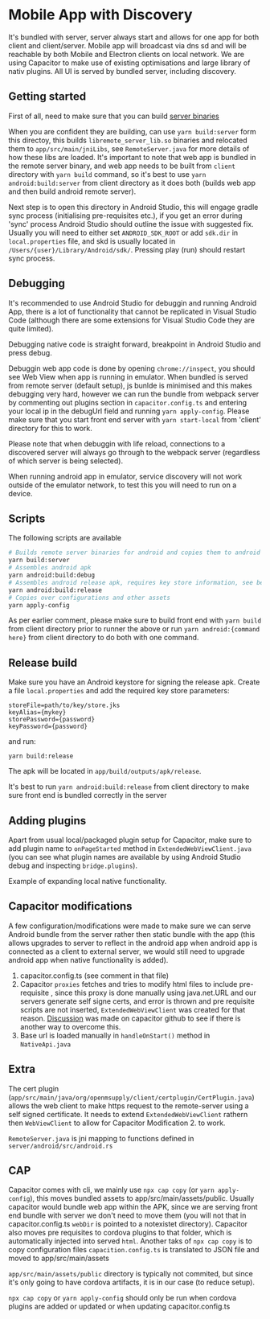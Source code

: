 # Mobile App with Discovery

It's bundled with server, server always start and allows for one app for both client and client/server. Mobile app will broadcast via dns sd and will be reachable by both Mobile and Electron clients on local network. We are using Capacitor to make use of existing optimisations and large library of nativ plugins. All UI is served by bundled server, including discovery.

## Getting started

First of all, need to make sure that you can build [server binaries](../../../server/android/README.md)

When you are confident they are building, can use `yarn build:server` form this directoy, this builds `libremote_server_lib.so` binaries and relocated them to `app/src/main/jniLibs`, see `RemoteServer.java` for more details of how these libs are loaded. It's important to note that web app is bundled in the remote server binary, and web app needs to be built from `client` directory with `yarn build` command, so it's best to use `yarn android:build:server` from client directory as it does both (builds web app and then build android remote server).

Next step is to open this directory in Android Studio, this will engage gradle sync process (initialising pre-requisites etc.), if you get an error during 'sync' process Android Studio should outline the issue with suggested fix. Usually you will need to either set `ANDROID_SDK_ROOT` or add `sdk.dir` in `local.properties` file, and skd is usually located in `/Users/{user}/Library/Android/sdk/`. Pressing play (run) should restart sync process.

## Debugging

It's recommended to use Android Studio for debuggin and running Android App, there is a lot of functionality that cannot be replicated in Visual Studio Code (although there are some extensions for Visual Studio Code they are quite limited).

Debugging native code is straight forward, breakpoint in Android Studio and press debug. 

Debuggin web app code is done by opening `chrome://inspect`, you should see Web View when app is running in emulator. When bundled is served from remote server (default setup), js bunlde is minimised and this makes debugging very hard, however we can run the bundle from webpack server by commenting out plugins section in `capacitor.config.ts` and entering your local ip in the debugUrl field and running `yarn apply-config`. Please make sure that you start front end server with `yarn start-local` from 'client' directory for this to work.

Please note that when debuggin with life reload, connections to a discovered server will always go through to the webpack server (regardless of which server is being selected).

When running android app in emulator, service discovery will not work outside of the emulator network, to test this you will need to run on a device.

## Scripts

The following scripts are available 

```bash
# Builds remote server binaries for android and copies them to android package
yarn build:server
# Assembles android apk
yarn android:build:debug
# Assembles android release apk, requires key store information, see below
yarn android:build:release
# Copies over configurations and other assets
yarn apply-config
```

As per earlier comment, please make sure to build front end with `yarn build` from client directory prior to runner the above or run `yarn android:{command here}` from client directory to do both with one command. 

## Release build

Make sure you have an Android keystore for signing the release apk.
Create a file `local.properties` and add the required key store parameters:

```
storeFile=path/to/key/store.jks
keyAlias={mykey}
storePassword={password}
keyPassword={password}
```

and run:

```
yarn build:release
```

The apk will be located in `app/build/outputs/apk/release`.

It's best to run `yarn android:build:release` from client directory to make sure front end is bundled correctly in the server

## Adding plugins

Apart from usual local/packaged plugin setup for Capacitor, make sure to add plugin name to `onPageStarted` method in `ExtendedWebViewClient.java` (you can see what plugin names are available by using Android Studio debug and inspecting `bridge.plugins`).

Example of expanding local native functionality.

## Capacitor modifications

A few configuration/modifications were made to make sure we can serve Android bundle from the server rather then static bundle with the app (this allows upgrades to server to reflect in the android app when android app is connected as a client to external server, we would still need to upgrade android app when native functionality is added).

1. capacitor.config.ts (see comment in that file)
2. Capacitor `proxies` fetches and tries to modify html files to include pre-requisite <scripts>, since this proxy is done manually using java.net.URL and our servers generate self signe certs, and error is thrown and pre requisite scripts are not inserted, `ExtendedWebViewClient` was created for that reason. [Discussion](https://github.com/ionic-team/capacitor/discussions/6166) was made on capacitor github to see if there is another way to overcome this.
3. Base url is loaded manually in `handleOnStart()` method in `NativeApi.java` 

## Extra

The cert plugin (`app/src/main/java/org/openmsupply/client/certplugin/CertPlugin.java`) allows the web client to make https request to the remote-server using a self signed certificate. It needs to extend `ExtendedWebViewClient` rathern then `WebViewClient` to allow for Capacitor Modification 2. to work.

`RemoteServer.java` is jni mapping to functions defined in `server/android/src/android.rs`

## CAP

Capacitor comes with cli, we mainly use `npx cap copy` (or `yarn apply-config`), this moves bundled assets to app/src/main/assets/public. Usually capacitor would bundle web app within the APK, since we are serving front end bundle with server we don't need to move them (you will not that in capacitor.config.ts `webDir` is pointed to a notexistet directory). Capacitor also moves pre requisites to cordova plugins to that folder, which is automatically injected into served `html`. Another taks of `npx cap copy` is to copy configuration files `capacition.config.ts` is translated to JSON file and moved to app/src/main/assets


`app/src/main/assets/public` directory is typically not commited, but since it's only going to have cordova artifacts, it is in our case (to reduce setup). 


`npx cap copy` or `yarn apply-config` should only be run when cordova plugins are added or updated or when updating capacitor.config.ts